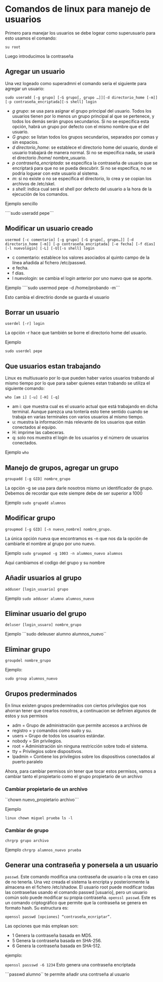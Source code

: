 # Comandos de linux para manejo de usuarios

Primero para manejar los usuarios se debe logear como superusuario para esto usamos el comando:

```su root```

Luego introducimos la contraseña

## Agregar un usuario

Una vez logeado como superadmni el comando seria el siguiente para agregar un usuario:

```sudo useradd [-g grupo] [-G grupo[, grupo …]][-d directorio_home [-m]] [-p contraseña_encriptada][-s shell] login```

- *g grupo*: se usa para asignar el grupo principal del usuario. Todos los usuarios tienen por lo menos un grupo principal al que se pertenece, y todos los demás serán
grupos secundarios. Si no se especifica esta opción, habrá un grupo por defecto con el mismo nombre que el del usuario.
- *G grupo*: se listan todos los grupos secundarios, separados por comas y sin espacios.
- *d directorio_home*: se establece el directorio home del usuario, donde el usuario trabajará de manera normal. Si no se especifica nada, se usará el directorio /home/ nombre_usuario.
- *p contraseña_encriptada*: se especifica la contraseña de usuario que se encriptará para que no se pueda descubrir. Si no se especifica, no se podría loguear con este usuario al sistema.
- *m*: si no existe o no se especifica el directorio, lo crea y se copian los archivos de /etc/skel.
- *s shell*: indica cual será el shell por defecto del usuario a la hora de la ejecución de los comandos.

Ejemplo sencillo

````sudo useradd pepe```

## Modificar un usuario creado

```usermod [-c comentario] [-g grupo] [-G grupo[, grupo…]] [-d directorio_home [-m]] [-p contraseña_encriptada] [-e fecha] [-f días] [-l nuevologin] [-L] [-U][-s shell] login```

- c comentario: establece los valores asociados al quinto
campo de la línea añadida al fichero /etc/passwd.
- e fecha.
- f días.
- l nuevologin: se cambia el login anterior por uno nuevo
que se aporte.

Ejemplo
````sudo usermod pepe -d /home/probando -m```

Esto cambia el directirio donde se guarda el usuario

## Borrar un usuario

``` userdel [-r] login ```

La opción -r hace que también se borre el directorio home
del usuario.

Ejemplo

```sudo userdel pepe```

## Que usuarios estan trabajando

Linux es multiusuario por lo que pueden haber varios usuarios trabando al mismo tiempo por lo que para saber quienes estan trabando se utiliza el siguiente comando:

```who [am i] [-u] [-H] [-q]```

- am i: que muestra cual es el usuario actual que está trabajando en dicha terminal. Aunque parezca una tontería esto tiene sentido cuando se trabaja en varias terminales con varios usuarios al mismo tiempo.
- u: muestra la información más relevante de los usuarios
que están conectados al equipo.
- H: imprime las cabeceras.
- q: solo nos muestra el login de los usuarios y el número
de usuarios conectados.

Ejemplo
``who``

## Manejo de grupos, agregar un grupo

``groupadd [-g GID] nombre_grupo``

La opción -g se usa para darle nosotros mismo un identificador de grupo. Debemos de recordar que este siempre debe de ser superior a 1000

Ejemplo
``sudo grupadd alumnos``

## Modificar grupo

``groupmod [-g GID] [-n nuevo_nombre] nombre_grupo.``

La única opción nueva que encontramos es -n que nos da la opción de cambiarle el nombre al grupo por uno nuevo.

Ejemplo
``sudo gruopmod -g 1003 -n alummos_nuevo alumnos``

Aqui cambiamos el codigo del grupo y su nombre

## Añadir usuarios al grupo

``adduser [login_usuario] grupo``

Ejemplo
``sudo adduser alumno alumnos_nuevo``

## Eliminar usuario del grupo

``deluser [login_usuaro] nombre_grupo``

Ejemplo
```sudo deleuser alumno alumnos_nuevo``

## Eliminar grupo

``groupdel nombre_grupo``

Ejemplo:

``sudo group alumnos_nuevo``

## Grupos prederminados

En linux existen grupos prederminados con ciertos privilegios que nos ahorran tener que crearlos nosotros, a continuacion se definien algunos de estos y sus permisos

- adm = Grupo de administración que permite accesos a archivos de
- registro = y comandos como sudo y su.
- users = Grupo de todos los usuarios estándar.
- nobody = Sin privilegios.
- root = Administración sin ninguna restricción sobre todo el sistema.
- tty = Privilegios sobre dispositivos.
- lpadmin = Contiene los privilegios sobre los dispositivos conectados al puerto paralelo

Ahora, para cambiar permisos sin tener que tocar estos permisos, vamos a cambiar tanto el propietario como el grupo propietario de un archivo

### Cambiar propietario de un archivo

``chown nuevo_propietario archivo```

Ejemplo

``linux
chown miguel prueba
ls -l
``

### Cambiar de grupo

``chrgrp grupo archivo``

Ejemplo
``chrgrp alumnos_nuevo prueba``

## Generar una contraseña y ponersela a un usuario

``passwd``. Este comando modifica una contraseña de
usuario o la crea en caso de no tenerla. Una vez creada el sistema la encripta y posteriormente la almacena en el fichero /etc/shadow. El usuario root puede modificar todas las contraseñas usando el comando passwd [usuario], pero un usuario común solo puede modificar su propia contraseña.
``openssl passwd``. Este es un comando criptográfico que permite que la contraseña se genera en formato hash. Su estructura es:

``openssl passwd [opciones] “contraseña_ecnriptar”.``

Las opciones que más emplean son:

- 1 Genera la contraseña basada en MD5.
- 5 Genera la contraseña basada en SHA-256.
- 6 Genera la contraseña basada en SHA-512.

ejemplo:

``openssl passswd -6 1234``
Esto genera una contraseña encriptada

```passwd alumno``
te permite añadir una contrseña al usuario
